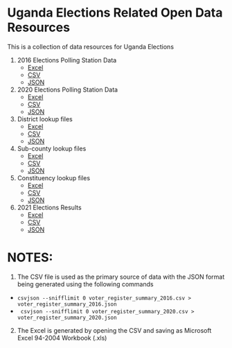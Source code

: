 # Uganda Elections Related Open Data Resources 

This is a collection of data resources for Uganda Elections 

1. 2016 Elections Polling Station Data
   - [Excel](voter_register_summary_2016.xls)
   - [CSV](voter_register_summary_2016.csv)
   - [JSON](voter_register_summary_2016.json)
2. 2020 Elections Polling Station Data 
   - [Excel](voter_register_summary_2020.xls)
   - [CSV](voter_register_summary_2020.csv)
   - [JSON](voter_register_summary_2020.json)
3. District lookup files 
   - [Excel](district_lookup/uganda_districts_2020.xlsx)
   - [CSV](district_lookup/uganda_districts_2020.csv)
   - [JSON](district_lookup/uganda_districts_2020.json)
4. Sub-county lookup files
   - [Excel](subcounty_lookup/uganda_subcounties_2020.xlsx)
   - [CSV](subcounty_lookup/uganda_subcounties_2020.csv)
   - [JSON](subcounty_lookup/uganda_subcounties_2020.json)
5. Constituency lookup files 
   - [Excel](constituency_lookup/uganda_constituencies_2020.xlsx)
   - [CSV](constituency_lookup/uganda_constituencies_2020.csv)
   - [JSON](constituency_lookup/uganda_constituencies_2020.json)
6. 2021 Elections Results 
   - [Excel](results/2021/presidential_results.xls)
   - [CSV](results/2021/presidential_results.csv)
   - [JSON](results/2021/presidential_results.json)   
     
NOTES:
========
1. The CSV file is used as the primary source of data with the JSON format being generated using the following commands 
- `csvjson --snifflimit 0 voter_register_summary_2016.csv >  voter_register_summary_2016.json`
- ` csvjson --snifflimit 0 voter_register_summary_2020.csv >  voter_register_summary_2020.json`
2. The Excel is generated by opening the CSV and saving as Microsoft Excel 94-2004 Workbook (.xls) 